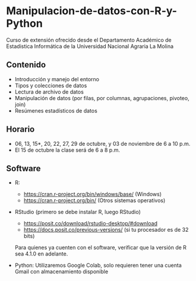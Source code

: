 # Manipulacion-de-datos-con-R-y-Python

Curso de extensión ofrecido desde el Departamento Académico de Estadistica Informática de la Universidad Nacional Agraria La Molina

## Contenido

- Introducción y manejo del entorno
- Tipos y colecciones de datos
- Lectura de archivo de datos
- Manipulación de datos (por filas, por columnas, agrupaciones, pivoteo, join)
- Resúmenes estadísticos de datos

## Horario

- 06, 13, 15*, 20, 22, 27,  29 de octubre, y 03 de noviembre de 6 a 10 p.m.
- El 15 de octubre la clase será de 6 a 8 p.m.

## Software

- R:
  - https://cran.r-project.org/bin/windows/base/ (Windows)
  - https://cran.r-project.org/bin/ (Otros sistemas operativos)
- RStudio (primero se debe instalar R, luego RStudio)
  - https://posit.co/download/rstudio-desktop/#download
  - https://docs.posit.co/previous-versions/ (si tu procesador es de 32 bits)

  Para quienes ya cuenten con el software, verificar que la versión de R sea 4.1.0 en adelante.

- Python:
    Utilizaremos Google Colab, solo requieren tener una cuenta Gmail con almacenamiento disponible
